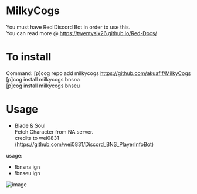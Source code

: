 # MilkyCogs
You must have Red Discord Bot in order to use this. </br>
You can read more @ https://twentysix26.github.io/Red-Docs/

# To install
Command: 
[p]cog repo add milkycogs https://github.com/akuafif/MilkyCogs </br>
[p]cog install milkycogs bnsna </br>
[p]cog install milkycogs bnseu </br>

# Usage
- Blade & Soul </br>
Fetch Character from NA server. </br>
credits to wei0831 (https://github.com/wei0831/Discord_BNS_PlayerInfoBot) 

usage: 
- !bnsna ign
- !bnseu ign

![image](https://github.com/akuafif/MilkyCogs/blob/master/NA.JPG)
